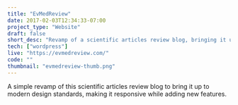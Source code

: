 ```yaml
---
title: "EvMedReview"
date: 2017-02-03T12:34:33-07:00
project_type: "Website"
draft: false
short_desc: "Revamp of a scientific articles review blog, bringing it up to modern standards."
tech: ["wordpress"]
live: "https://evmedreview.com/"
code: ""
thumbnail: "evmedreview-thumb.png"
---
```


A simple revamp of this scientific articles review blog to bring it up to modern design standards, making it responsive while adding new features.